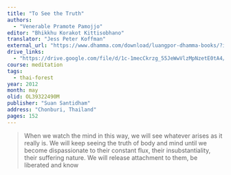 ```yaml
---
title: "To See the Truth"
authors:
  - "Venerable Pramote Pamojjo"
editor: "Bhikkhu Korakot Kittisobhano"
translator: "Jess Peter Koffman"
external_url: "https://www.dhamma.com/download/luangpor-dhamma-books/?ind=1580172042753&wpdmdl=10496&filename=ToSeetheTruth.pdf"
drive_links:
  - "https://drive.google.com/file/d/1c-1mecCkrzg_55JeWwVlzMpNzetE0tA4/view?usp=drivesdk"
course: meditation
tags:
  - thai-forest
year: 2012
month: may
olid: OL39322490M
publisher: "Suan Santidham"
address: "Chonburi, Thailand"
pages: 152
---
```


> When we watch the mind in this way, we will see whatever arises as it really is. We will keep seeing the truth of body and mind until we become dispassionate to their constant flux, their insubstantiality, their suffering nature. We will release attachment to them, be liberated and know
